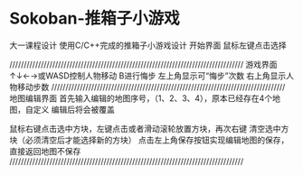 # Sokoban-推箱子小游戏
大一课程设计 使用C/C++完成的推箱子小游戏设计
开始界面
鼠标左键点击选择
  
  //////////////////////////////////////////////////////////////////////////////////
  游戏界面
  ↑↓←→或WASD控制人物移动
  B进行悔步
  左上角显示可“悔步”次数
  右上角显示人物移动步数
  //////////////////////////////////////////////////////////////////////////////////
  地图编辑界面
  首先输入编辑的地图序号，（1、2、3、4），原本已经存在4个地图，自定义
  编辑后将会被覆盖
  
  鼠标右键点击选中方块，左键点击或者滑动滚轮放置方块，再次右键
  清空选中方块（必须清空后才能选择新的方块）
  点击左上角保存按钮实现编辑地图的保存，直接返回地图不保存
  //////////////////////////////////////////////////////////////////////////////////

